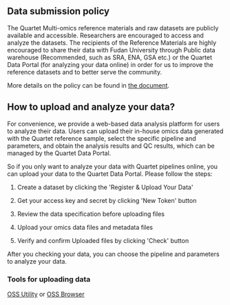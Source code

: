 ## Data submission policy

The Quartet Multi-omics reference materials and raw datasets are publicly available and accessible. Researchers are encouraged to access and analyze the datasets. The recipients of the Reference Materials are highly encouraged to share their data with Fudan University through Public data warehouse (Recommended, such as SRA, ENA, GSA etc.) or the Quartet Data Portal (for analyzing your data online) in order for us to improve the reference datasets and to better serve the community.

More details on the policy can be found in [the document](../policies/data_submission_policy.md).

## How to upload and analyze your data?

For convenience, we provide a web-based data analysis platform for users to analyze their data. Users can upload their in-house omics data generated with the Quartet reference sample, select the specific pipeline and parameters, and obtain the analysis results and QC results, which can be managed by the Quartet Data Portal.

So if you only want to analyze your data with Quartet pipelines online, you can upload your data to the Quartet Data Portal. Please follow the steps:

1) Create a dataset by clicking the 'Register & Upload Your Data'

2) Get your access key and secret by clicking 'New Token' button

3) Review the data specification before uploading files

4) Upload your omics data files and metadata files

5) Verify and confirm Uploaded files by clicking 'Check' button

After you checking your data, you can choose the pipeline and parameters to analyze your data.

### Tools for uploading data

<a href="https://docs.chinese-quartet.org/tools/ossutil/" target="_blank">OSS Utility</a> or <a href="https://docs.chinese-quartet.org/tools/ossbrowser/"  target="_blank">OSS Browser</a>
